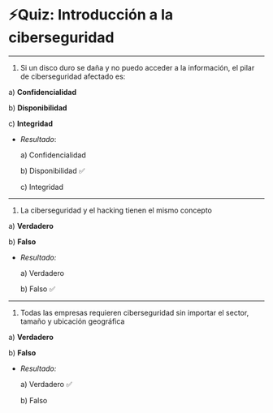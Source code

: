 # ⚡️Quiz: Introducción a la ciberseguridad

---

1. Si un disco duro se daña y no puedo acceder a la información, el pilar de ciberseguridad afectado es:

a) **Confidencialidad**

b) **Disponibilidad** 

 c) **Integridad**

- *Resultado*:
    
    a) Confidencialidad
    
    b) Disponibilidad ✅
    
    c) Integridad
    
---

1. La ciberseguridad y el hacking tienen el mismo concepto

a) **Verdadero**

b) **Falso** 

- *Resultado:*
    
    a) Verdadero
    
    b) Falso ✅

---

1. Todas las empresas requieren ciberseguridad sin importar el sector, tamaño y ubicación geográfica

a) **Verdadero** 

b) **Falso**

- *Resultado:*
    
    a) Verdadero ✅
    
    b) Falso
    
